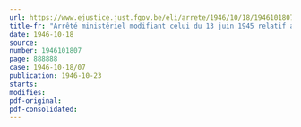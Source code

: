 ```yaml
---
url: https://www.ejustice.just.fgov.be/eli/arrete/1946/10/18/1946101807/justel
title-fr: "Arrêté ministériel modifiant celui du 13 juin 1945 relatif au rationnement du lait"
date: 1946-10-18
source:
number: 1946101807
page: 888888
case: 1946-10-18/07
publication: 1946-10-23
starts:
modifies:
pdf-original:
pdf-consolidated:
---
```


